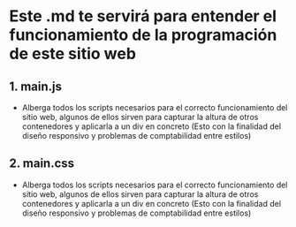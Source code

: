 # Este .md te servirá para entender el funcionamiento de la programación de este sitio web

## 1. main.js
- Alberga todos los scripts necesarios para el correcto funcionamiento del sitio web, algunos de ellos sirven para capturar la altura de otros contenedores y aplicarla a un div en concreto (Esto con la finalidad del diseño responsivo y problemas de comptabilidad entre estilos)

## 2. main.css
- Alberga todos los scripts necesarios para el correcto funcionamiento del sitio web, algunos de ellos sirven para capturar la altura de otros contenedores y aplicarla a un div en concreto (Esto con la finalidad del diseño responsivo y problemas de comptabilidad entre estilos)